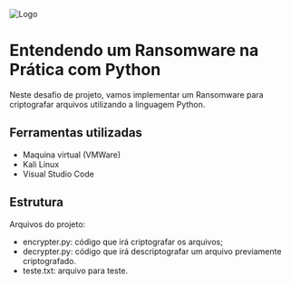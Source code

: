 
![Logo](https://hermes.dio.me/tracks/f7103da6-32cf-46a4-be1c-c97067534355.png)

# Entendendo um Ransomware na Prática com Python

Neste desafio de projeto, vamos implementar um Ransomware para criptografar arquivos utilizando a linguagem Python.


## Ferramentas utilizadas
* Maquina virtual (VMWare)
* Kali Linux
* Visual Studio Code


## Estrutura

Arquivos do projeto:
- encrypter.py: código que irá criptografar os arquivos;
- decrypter.py: código que irá descriptografar um arquivo previamente criptografado.
- teste.txt: arquivo para teste.